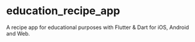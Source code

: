 # education_recipe_app
A recipe app for educational purposes with Flutter &amp; Dart for iOS, Android and Web.
